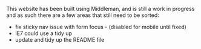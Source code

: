 This website has been built using Middleman, and is still a work in progress and as such there are a few areas that still need to be sorted:

- fix sticky nav issue with form focus - (disabled for mobile until fixed)
- IE7 could use a tidy up
- update and tidy up the README file



